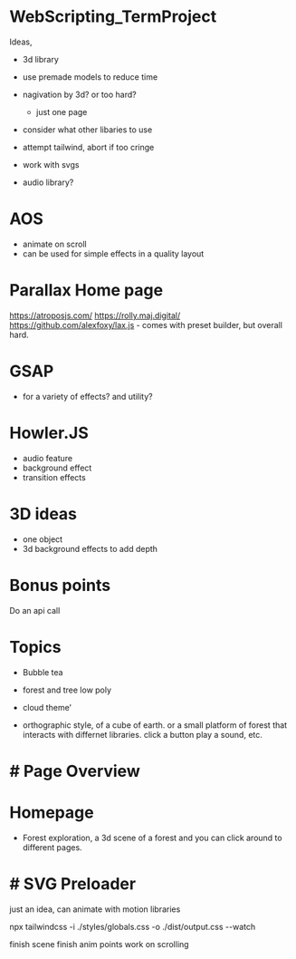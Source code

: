 # WebScripting_TermProject
 
Ideas,
- 3d library
- use premade models to reduce time
- nagivation by 3d? or too hard?
    - just one page
- consider what other libaries to use
- attempt tailwind, abort if too cringe
- work with svgs

- audio library?

# AOS
- animate on scroll 
- can be used for simple effects in a quality layout

# Parallax Home page
https://atroposjs.com/
https://rolly.maj.digital/
https://github.com/alexfoxy/lax.js - comes with preset builder, but overall hard.


# GSAP
- for a variety of effects? and utility?

# Howler.JS
- audio feature
- background effect
- transition effects

# 3D ideas
- one object 
- 3d background effects to add depth

# Bonus points
Do an api call

# Topics
- Bubble tea
- forest and tree low poly
- cloud theme'

- orthographic style, of a cube of earth. or a small platform of forest that interacts with differnet libraries. click a button play a sound, etc.


# # Page Overview
# Homepage
- Forest exploration, a 3d scene of a forest and you can click around to different pages.

# # SVG Preloader
 just an idea, can animate with motion libraries

npx tailwindcss -i ./styles/globals.css -o ./dist/output.css --watch


finish scene
finish anim points
work on scrolling